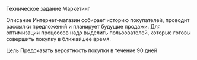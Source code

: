 Техническое задание Маркетинг


Описание
Интернет-магазин собирает историю покупателей, проводит рассылки предложений и
планирует будущие продажи. Для оптимизации процессов надо выделить пользователей,
которые готовы совершить покупку в ближайшее время.


Цель
Предсказать вероятность покупки в течение 90 дней
